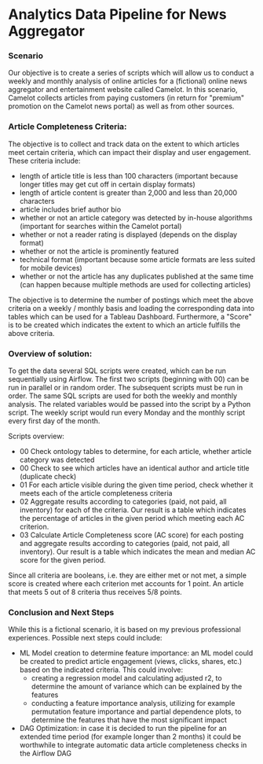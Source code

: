 # Analytics Data Pipeline for News Aggregator

### Scenario
Our objective is to create a series of scripts which will allow us to conduct a weekly and monthly analysis of online articles for a (fictional) online news aggregator and entertainment website called Camelot. In this scenario, Camelot collects articles from paying customers (in return for "premium" promotion on the Camelot news portal) as well as from other sources.

### Article Completeness Criteria:

The objective is to collect and track data on the extent to which articles meet certain criteria, which can impact their display and user engagement. These criteria include:

- length of article title is less than 100 characters (important because longer titles may get cut off in certain display formats)
- length of article content is greater than 2,000 and less than 20,000 characters
- article includes brief author bio
- whether or not an article category was detected by in-house algorithms (important for searches within the Camelot portal)
- whether or not a reader rating is displayed (depends on the display format)
- whether or not the article is prominently featured
- technical format (important because some article formats are less suited for mobile devices)
- whether or not the article has any duplicates published at the same time (can happen because multiple methods are used for collecting articles)

The objective is to determine the number of postings which meet the above criteria on a weekly / monthly basis and loading the corresponding data into tables which can be used for a Tableau Dashboard. Furthermore, a "Score" is to be created which indicates the extent to which an article fulfills the above criteria. 

### Overview of solution: 

To get the data several SQL scripts were created, which can be run sequentially using Airflow. The first two scripts (beginning with 00) can be run in parallel or in random order. The subsequent scripts must be run in order. The same SQL scripts are used for both the weekly and monthly analysis. The related variables would be passed into the script by a Python script. The weekly script would run every Monday and the monthly script every first day of the month.

Scripts overview:
- 00 Check ontology tables to determine, for each article, whether article category was detected  
- 00 Check to see which articles have an identical author and article title (duplicate check)
- 01 For each article visible during the given time period, check whether it meets each of the article completeness criteria
- 02 Aggregate results according to categories (paid, not paid, all inventory) for each of the criteria. Our result is a table which indicates the percentage of articles in the given period which meeting each AC criterion.
- 03 Calculate Article Completeness score (AC score) for each posting and aggregate results according to categories (paid, not paid, all inventory). Our result is a table which indicates the mean and median AC score for the given period. 

Since all criteria are booleans, i.e. they are either met or not met, a simple score is created where each criterion met accounts for 1 point. An article that meets 5 out of 8 criteria thus receives 5/8 points.

### Conclusion and Next Steps
While this is a fictional scenario, it is based on my previous professional experiences. 
Possible next steps could include:
- ML Model creation to determine feature importance: an ML model could be created to predict article engagement (views, clicks, shares, etc.) based on the indicated criteria. This could involve:
  - creating a regression model and calculating adjusted r2, to determine the amount of variance which can be explained by the features
  - conducting a feature importance analysis, utilizing for example permutation feature importance and partial dependence plots, to determine the features that have the most significant impact
- DAG Optimization: in case it is decided to run the pipeline for an extended time period (for example longer than 2 months) it could be worthwhile to integrate automatic data article completeness checks in the Airflow DAG



